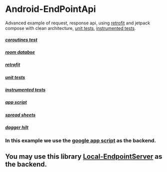 # Android-EndPointApi
Advanced example of request, response api, using [retrofit](https://developer.android.com/jetpack/compose/themes) and jetpack compose 
with clean architecture, 
[unit tests](https://developer.android.com/training/testing/local-tests), 
[instrumented tests](https://developer.android.com/training/testing/instrumented-tests).
##### [coroutines test](https://developer.android.com/kotlin/coroutines/test)
##### [room databse](https://developer.android.com/jetpack/androidx/releases/room)
##### [retrofit](https://square.github.io/retrofit)
##### [unit tests](https://developer.android.com/training/testing/local-tests)
##### [instrumented tests](https://developer.android.com/training/testing/instrumented-tests)
##### [app script](https://www.google.com/script/start)
##### [spread sheets](https://www.google.com/sheets/about)
##### [dagger hilt](https://developer.android.com/training/dependency-injection/hilt-android)


### In this example we use the [google app script](https://www.google.com/script/start) as the backend.

## You may use this library [Local-EndpointServer](https://github.com/Allanksr/Local-Endpoint_server) as the backend.



